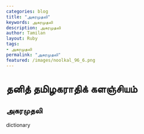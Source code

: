 ```yaml
---  
categories: blog  
title: "அகரமுதலி"
keywords: அகரமுதலி  
description: அகரமுதலி
author: Tamilan  
layout: Ruby  
tags:     
- அகரமுதலி
permalink: "அகரமுதலி"  
featured: /images/noolkal_96_6.png  
--- 
```

# தனித் தமிழகராதிக் களஞ்சியம்
## அகரமுதலி

dictionary  
